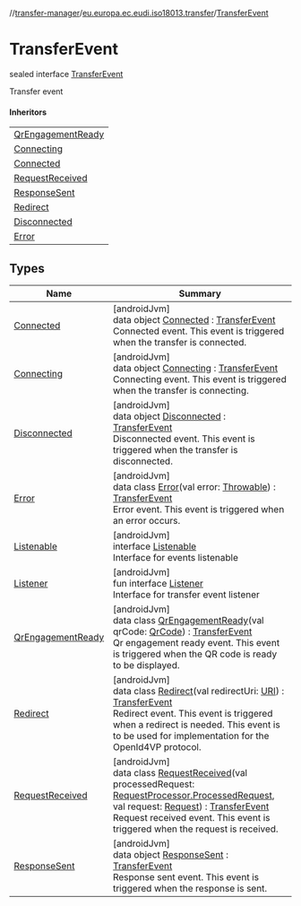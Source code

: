 //[transfer-manager](../../../index.md)/[eu.europa.ec.eudi.iso18013.transfer](../index.md)/[TransferEvent](index.md)

# TransferEvent

sealed interface [TransferEvent](index.md)

Transfer event

#### Inheritors

| |
|---|
| [QrEngagementReady](-qr-engagement-ready/index.md) |
| [Connecting](-connecting/index.md) |
| [Connected](-connected/index.md) |
| [RequestReceived](-request-received/index.md) |
| [ResponseSent](-response-sent/index.md) |
| [Redirect](-redirect/index.md) |
| [Disconnected](-disconnected/index.md) |
| [Error](-error/index.md) |

## Types

| Name                                               | Summary                                                                                                                                                                                                                                                                                                                                                                                                                                           |
|----------------------------------------------------|---------------------------------------------------------------------------------------------------------------------------------------------------------------------------------------------------------------------------------------------------------------------------------------------------------------------------------------------------------------------------------------------------------------------------------------------------|
| [Connected](-connected/index.md)                   | [androidJvm]<br>data object [Connected](-connected/index.md) : [TransferEvent](index.md)<br>Connected event. This event is triggered when the transfer is connected.                                                                                                                                                                                                                                                                              |
| [Connecting](-connecting/index.md)                 | [androidJvm]<br>data object [Connecting](-connecting/index.md) : [TransferEvent](index.md)<br>Connecting event. This event is triggered when the transfer is connecting.                                                                                                                                                                                                                                                                          |
| [Disconnected](-disconnected/index.md)             | [androidJvm]<br>data object [Disconnected](-disconnected/index.md) : [TransferEvent](index.md)<br>Disconnected event. This event is triggered when the transfer is disconnected.                                                                                                                                                                                                                                                                  |
| [Error](-error/index.md)                           | [androidJvm]<br>data class [Error](-error/index.md)(val error: [Throwable](https://kotlinlang.org/api/latest/jvm/stdlib/kotlin/-throwable/index.html)) : [TransferEvent](index.md)<br>Error event. This event is triggered when an error occurs.                                                                                                                                                                                                  |
| [Listenable](-listenable/index.md)                 | [androidJvm]<br>interface [Listenable](-listenable/index.md)<br>Interface for events listenable                                                                                                                                                                                                                                                                                                                                                   |
| [Listener](-listener/index.md)                     | [androidJvm]<br>fun interface [Listener](-listener/index.md)<br>Interface for transfer event listener                                                                                                                                                                                                                                                                                                                                             |
| [QrEngagementReady](-qr-engagement-ready/index.md) | [androidJvm]<br>data class [QrEngagementReady](-qr-engagement-ready/index.md)(val qrCode: [QrCode](../../eu.europa.ec.eudi.iso18013.transfer.engagement/-qr-code/index.md)) : [TransferEvent](index.md)<br>Qr engagement ready event. This event is triggered when the QR code is ready to be displayed.                                                                                                                                          |
| [Redirect](-redirect/index.md)                     | [androidJvm]<br>data class [Redirect](-redirect/index.md)(val redirectUri: [URI](https://developer.android.com/reference/kotlin/java/net/URI.html)) : [TransferEvent](index.md)<br>Redirect event. This event is triggered when a redirect is needed. This event is to be used for implementation for the OpenId4VP protocol.                                                                                                                     |
| [RequestReceived](-request-received/index.md)      | [androidJvm]<br>data class [RequestReceived](-request-received/index.md)(val processedRequest: [RequestProcessor.ProcessedRequest](../../eu.europa.ec.eudi.iso18013.transfer.response/-request-processor/-processed-request/index.md), val request: [Request](../../eu.europa.ec.eudi.iso18013.transfer.response/-request/index.md)) : [TransferEvent](index.md)<br>Request received event. This event is triggered when the request is received. |
| [ResponseSent](-response-sent/index.md)            | [androidJvm]<br>data object [ResponseSent](-response-sent/index.md) : [TransferEvent](index.md)<br>Response sent event. This event is triggered when the response is sent.                                                                                                                                                                                                                                                                        |

